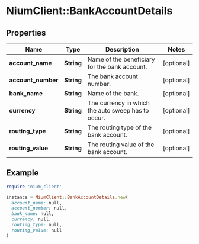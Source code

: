 # NiumClient::BankAccountDetails

## Properties

| Name | Type | Description | Notes |
| ---- | ---- | ----------- | ----- |
| **account_name** | **String** | Name of the beneficiary for the bank account. | [optional] |
| **account_number** | **String** | The bank account number. | [optional] |
| **bank_name** | **String** | Name of the bank. | [optional] |
| **currency** | **String** | The currency in which the auto sweep has to occur. | [optional] |
| **routing_type** | **String** | The routing type of the bank account. | [optional] |
| **routing_value** | **String** | The routing value of the bank account. | [optional] |

## Example

```ruby
require 'nium_client'

instance = NiumClient::BankAccountDetails.new(
  account_name: null,
  account_number: null,
  bank_name: null,
  currency: null,
  routing_type: null,
  routing_value: null
)
```

